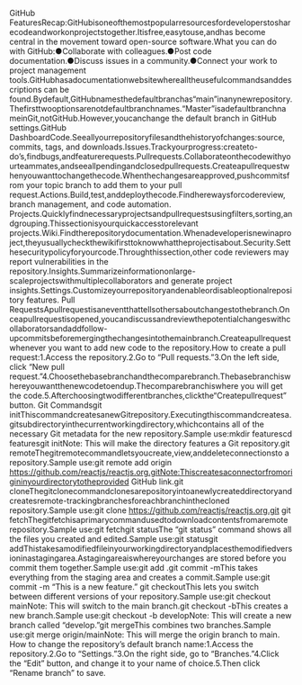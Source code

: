 
GitHub FeaturesRecap:GitHubisoneofthemostpopularresourcesfordeveloperstosharecodeandworkonprojectstogether.Itisfree,easytouse,andhas become central in the movement toward open-source software.What you can do with GitHub:●Collaborate with colleagues.●Post code documentation.●Discuss issues in a community.●Connect your work to project management tools.GitHubhasadocumentationwebsitewherealltheusefulcommandsanddescriptions can be found.Bydefault,GitHubnamesthedefaultbranchas“main”inanynewrepository.Thefirsttwooptionsarenotdefaultbranchnames.“Master”isadefaultbranchnameinGit,notGitHub.However,youcanchange the default branch in GitHub settings.GitHub DashboardCode.Seeallyourrepositoryfilesandthehistoryofchanges:source, commits, tags, and downloads.Issues.Trackyourprogress:createto-do’s,findbugs,andfeaturerequests.Pullrequests.Collaborateonthecodewithyourteammates,andseeallpendingandclosedpullrequests.Createapullrequestwhenyouwanttochangethecode.Whenthechangesareapproved,pushcommitsfrom your topic branch to add them to your pull request.Actions.Build,test,anddeploythecode.Findherewaysforcodereview, branch management, and code automation.
Projects.Quicklyfindnecessaryprojectsandpullrequestsusingfilters,sorting,andgrouping.Thissectionisyourquickaccesstorelevant projects.Wiki.Findtherepositorydocumentation.Whenadeveloperisnewinaproject,theyusuallycheckthewikifirsttoknowwhattheprojectisabout.Security.Setthesecuritypolicyforyourcode.Throughthissection,other code reviewers may report vulnerabilities in the repository.Insights.Summarizeinformationonlarge-scaleprojectswithmultiplecollaborators and generate project insights.Settings.Customizeyourrepositoryandenableordisableoptionalrepository features.
Pull RequestsApullrequestisaneventthattellsothersaboutchangestothebranch.Onceapullrequestisopened,youcandiscussandreviewthepotentialchangeswithcollaboratorsandaddfollow-upcommitsbeforemergingthechangesintothemainbranch.Createapullrequestwhenever you want to add new code to the repository.How to create a pull request:1.Access the repository.2.Go to “Pull requests.”3.On the left side, click “New pull request.”4.Choosethebasebranchandthecomparebranch.Thebasebranchiswhereyouwantthenewcodetoendup.Thecomparebranchiswhere you will get the code.5.Afterchoosingtwodifferentbranches,clickthe“Createpullrequest” button.
Git Commandsgit initThiscommandcreatesanewGitrepository.Executingthiscommandcreatesa.gitsubdirectoryinthecurrentworkingdirectory,whichcontains all of the necessary Git metadata for the new repository.Sample use:mkdir featurescd featuresgit initNote: This will make the directory features a Git repository.git remoteThegitremotecommandletsyoucreate,view,anddeleteconnectionsto a repository.Sample use:git remote add origin https://github.com/reactjs/reactjs.org.gitNote:Thiscreatesaconnectorfromorigininyourdirectorytotheprovided GitHub link.git cloneThegitclonecommandclonesarepositoryintoanewlycreateddirectoryandcreatesremote-trackingbranchesforeachbranchinthecloned repository.Sample use:git clone https://github.com/reactjs/reactjs.org.git
git fetchThegitfetchisaprimarycommandusedtodownloadcontentsfromaremote repository.Sample use:git fetchgit statusThe “git status” command shows all the files you created and edited.Sample use:git statusgit addThistakesamodifiedfileinyourworkingdirectoryandplacesthemodifiedversioninastagingarea.Astagingareaiswhereyourchanges are stored before you commit them together.Sample use:git add .git commit -mThis takes everything from the staging area and creates a commit.Sample use:git commit -m “This is a new feature.”
git checkoutThis lets you switch between different versions of your repository.Sample use:git checkout mainNote: This will switch to the main branch.git checkout -bThis creates a new branch.Sample use:git checkout -b developNote: This will create a new branch called “develop.”git mergeThis combines two branches.Sample use:git merge origin/mainNote: This will merge the origin branch to main.
How to change the repository’s default branch name:1.Access the repository.2.Go to “Settings.”3.On the right side, go to “Branches.”4.Click the “Edit” button, and change it to your name of choice.5.Then click “Rename branch” to save.